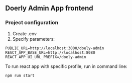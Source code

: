 ## Doerly Admin App frontend

### Project configuration

1. Create .env
2. Specify parameters:

```dotenv
PUBLIC_URL=http://localhost:3000/doely-admin
REACT_APP_BASE_URL=http://localhost:8080
REACT_APP_UI_URL_PREFIX=/doely-admin
```

To run react app with specific profile, run in command line:
```shell
npm run start
```

